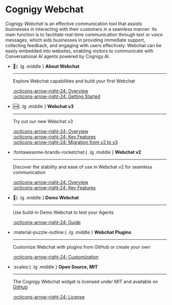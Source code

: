 # Cognigy Webchat

_Cognigy Webchat_ is an effective communication tool that assists businesses in interacting with their customers in a seamless manner. Its main function is to facilitate real-time communication through text or voice messages, which aids businesses in providing immediate support, collecting feedback, and engaging with users effectively. Webchat can be easily embedded into websites, enabling visitors to communicate with Conversational AI agents powered by Cognigy.AI.


<div class="grid cards" markdown>

-   :wave:{ .lg .middle } __About Webchat__

    ---

    Explore Webchat capabilities and build your first Webchat

    [:octicons-arrow-right-24: Overview](overview.md)<br>
    [:octicons-arrow-right-24: Getting Started](getting-started.md)

-   :new:{ .lg .middle } __Webchat v3__

    ---

    Try out our new Webchat v3

    [:octicons-arrow-right-24: Overview](v3/overview.md)<br>
    [:octicons-arrow-right-24: Key Features](v3/features.md)<br>
    [:octicons-arrow-right-24: Migration from v2 to v3](migration.md)<br>

-   :fontawesome-brands-rocketchat:{ .lg .middle } __Webchat v2__

    ---

    Discover the stability and ease of use in  Webchat v2 for seamless communication

    [:octicons-arrow-right-24: Overview](v2/overview.md)<br>
    [:octicons-arrow-right-24: Key Features](v2/features.md)

-   :test_tube:{ .lg .middle } __Demo Webchat__

    ---

    Use build-in Demo Webchat to test your Agents

    [:octicons-arrow-right-24: Guide](demo.md)

-   :material-puzzle-outline:{ .lg .middle } __Webchat Plugins__

    ---

    Customize Webchat with plugins from GitHub or create your own

    [:octicons-arrow-right-24: Customization](plugins.md)

-   :scales:{ .lg .middle } __Open Source, MIT__

    ---

    The Cognigy Webchat widget is licensed under MIT and available on [GitHub](https://github.com/Cognigy/WebchatWidget)

    [:octicons-arrow-right-24: License](https://github.com/Cognigy/WebchatWidget/blob/master/LICENSE)

</div>